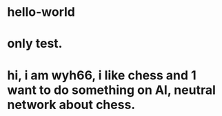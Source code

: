 # hello-world
# only test.
# hi, i am wyh66, i like chess and 1 want to do something on AI, neutral network about chess.
